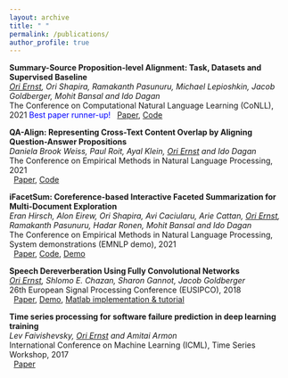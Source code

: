```yaml
---
layout: archive
title: " "
permalink: /publications/
author_profile: true
---
```


<!---  {% if author.googlescholar %}
  <u><a href="{{author.googlescholar}}">My Google Scholar profile</a> will </u>
{% endif %}

{% include base_path %}

{% for post in site.publications reversed %}
  {% include archive-single.html %}
{% endfor %} -->





**Summary-Source Proposition-level Alignment: Task, Datasets and Supervised Baseline**                                                                                
_<ins>Ori Ernst</ins>, Ori Shapira, Ramakanth Pasunuru, Michael Lepioshkin, Jacob Goldberger, Mohit Bansal and Ido Dagan_                                                       
The Conference on Computational Natural Language Learning (CoNLL), 2021 
<span style="color:blue">Best paper runner-up!</span>
&nbsp; [Paper](https://aclanthology.org/2021.conll-1.25.pdf), [Code](https://github.com/oriern/SuperPAL)

**QA-Align: Representing Cross-Text Content Overlap by Aligning Question-Answer Propositions**                                                                                
_Daniela Brook Weiss, Paul Roit, Ayal Klein, <ins>Ori Ernst</ins> and Ido Dagan_                                                         
The Conference on Empirical Methods in Natural Language Processing, 2021                                                                                    
&nbsp; [Paper](https://aclanthology.org/2021.emnlp-main.778.pdf), [Code](https://github.com/DanielaBWeiss/QA-ALIGN)

**iFacetSum: Coreference-based Interactive Faceted Summarization for Multi-Document Exploration**                                                                 
_Eran Hirsch, Alon Eirew, Ori Shapira, Avi Caciularu, Arie Cattan, <ins>Ori Ernst</ins>, Ramakanth Pasunuru, Hadar Ronen, Mohit Bansal and Ido Dagan_            
The Conference on Empirical Methods in Natural Language Processing, System demonstrations (EMNLP demo), 2021                                                  
&nbsp; [Paper](https://aclanthology.org/2021.emnlp-demo.33.pdf), [Code](https://github.com/BIU-NLP/iFACETSUM), [Demo](https://biu-nlp.github.io/iFACETSUM/WebApp/client/)


**Speech Dereverberation Using Fully Convolutional Networks**  
_<ins>Ori Ernst</ins>, Shlomo E. Chazan, Sharon Gannot, Jacob Goldberger_                                                                                         
26th European Signal Processing Conference (EUSIPCO), 2018                                      
&nbsp; [Paper](https://arxiv.org/pdf/1803.08243.pdf), [Demo](https://www.eng.biu.ac.il/gannot/speech-enhancement/speech-dereverberation-using-fully-convolutional-networks/), [Matlab implementation & tutorial](https://www.mathworks.com/help/audio/ug/dereverberate-speech-using-deep-learning-networks.html)

**Time series processing for software failure prediction in deep learning training**  
_Lev Faivishevsky, <ins>Ori Ernst</ins> and Amitai Armon_                                                                                         
International Conference on Machine Learning (ICML), Time Series Workshop, 2017                                       
&nbsp; [Paper](https://roseyu.com/time-series-workshop/submissions/TSW2017_paper_6.pdf) 


